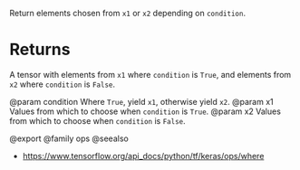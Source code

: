 Return elements chosen from `x1` or `x2` depending on `condition`.

# Returns
A tensor with elements from `x1` where `condition` is `True`, and
elements from `x2` where `condition` is `False`.

@param condition Where `True`, yield `x1`, otherwise yield `x2`.
@param x1 Values from which to choose when `condition` is `True`.
@param x2 Values from which to choose when `condition` is `False`.

@export
@family ops
@seealso
+ <https://www.tensorflow.org/api_docs/python/tf/keras/ops/where>
